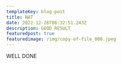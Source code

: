```yaml
---
templateKey: blog-post
title: NAT
date: 2022-12-26T06:32:51.243Z
description: GOOD RESULT
featuredpost: true
featuredimage: /img/copy-of-file_000.jpeg
---
```

W﻿ELL DONE